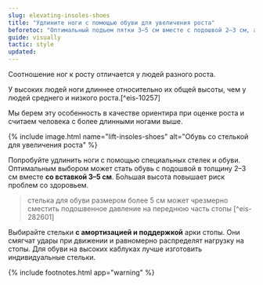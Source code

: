 ```yaml
---
slug: elevating-insoles-shoes
title: "Удлините ноги с помощью обуви для увеличения роста"
beforetoc: "Оптимальный подъем пятки 3–5 см вместе с подошвой 2–3 см, амортизацией и супинатором."
guide: visually
tactic: style
updated:
---
```

Соотношение ног к росту отличается у людей разного роста.

У высоких людей ноги длиннее относительно их общей высоты, чем у людей среднего и низкого роста.[^eis-10257]

Мы берем эту особенность в качестве ориентира при оценке роста и считаем человека с более длинными ногами выше.

{% include image.html name="lift-insoles-shoes" alt="Обувь со стелькой для увеличения роста" %}

Попробуйте удлинить ноги с помощью специальных стелек и обуви. Оптимальным выбором может стать обувь с подошвой в толщину 2–3 см вместе **со вставкой 3–5 см**. Бо&#x301;льшая высота повышает риск проблем со здоровьем.

> стелька для обуви размером более 5 см может чрезмерно сместить подошвенное
давление на переднюю часть стопы [^eis-282601]

Выбирайте стельки **с амортизацией и поддержкой** арки стопы. Они смягчат удары при движении и равномерно распределят нагрузку на стопы. Для обуви на высоких каблуках лучше изготовить индивидуальные стельки.

{% include footnotes.html app="warning" %}
